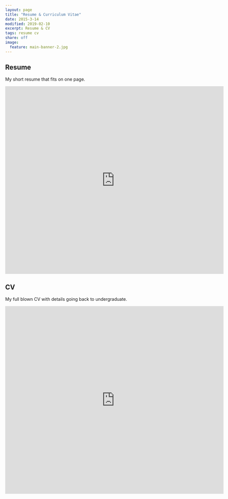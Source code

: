 ```yaml
---
layout: page
title: "Resume & Curriculum Vitae"
date: 2015-3-14
modified: 2019-02-10
excerpt: Resume & CV
tags: resume cv
share: off
image:
  feature: main-banner-2.jpg
---
```


## Resume

My short resume that fits on one page.

<iframe
    src="https://docs.google.com/viewer?srcid=1dfMpg9NeE3S6rBxZXhixgZK1_Z3lyJ53&pid=explorer&efh=false&a=v&chrome=false&embedded=true" 
    width="700" 
    height="600" 
    style="border: none;">
</iframe>

## CV

My full blown CV with details going back to undergraduate.

<iframe
    src="https://docs.google.com/viewer?srcid=0B9aId9jAWLcQejdJQ3JxS0k1TmM&pid=explorer&efh=false&a=v&chrome=false&embedded=true" 
    width="700" 
    height="600" 
    style="border: none;">
</iframe>

